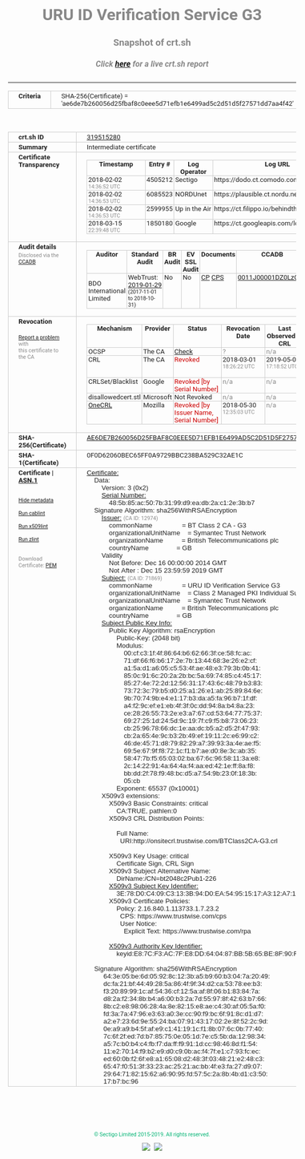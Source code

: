 # URU ID Verification Service G3
### Snapshot of crt.sh
##### Click [here](https://crt.sh/?q=AE6DE7B260056D25FBAF8C0EEE5D71EFB1E6499AD5C2D51D5F27571DD7AA4F42) for a live crt.sh report

---
<!DOCTYPE HTML PUBLIC "-//W3C//DTD HTML 4.0 Transitional//EN">
<HTML>
<HEAD>
  <META http-equiv="Content-Type" content="text/html; charset=UTF-8">
  <TITLE>crt.sh | ae6de7b260056d25fbaf8c0eee5d71efb1e6499ad5c2d51d5f27571dd7aa4f42</TITLE>
  <META name="description" content="Free CT Log Certificate Search Tool from Sectigo (formerly Comodo CA)">
  <META name="keywords" content="crt.sh, CT, Certificate Transparency, Certificate Search, SSL Certificate, Sectigo, Comodo CA">
  <LINK href="//fonts.googleapis.com/css?family=Roboto+Mono|Roboto:400,400i,700,700i" rel="stylesheet">
  <STYLE type="text/css">
    a {
      white-space: nowrap;
    }
    body {
      color: #888888;
      font: 12pt Roboto, sans-serif;
      padding-top: 10px;
      text-align: center
    }
    form {
      margin: 0px
    }
    span {
      border-radius: 10px
    }
    span.heading {
      color: #888888;
      font: 12pt Roboto, sans-serif
    }
    span.title {
      background-color: #00B373;
      color: #FFFFFF;
      font: bold 18pt Roboto, sans-serif;
      padding: 0px 5px
    }
    span.text {
      color: #888888;
      font: 10pt Roboto, sans-serif
    }
    span.whiteongrey {
      background-color: #D9D9D6;
      color: #FFFFFF;
      font: bold 18pt Roboto, sans-serif;
      padding: 0px 5px
    }
    table {
      border-collapse: collapse;
      color: #222222;
      font: 10pt Roboto, sans-serif;
      margin-left: auto;
      margin-right: auto
    }
    table.options {
      border: none;
      margin-left: 10px
    }
    td, th {
      border: 1px solid #CCCCCC;
      padding: 0px 2px;
      text-align: left;
      vertical-align: top
    }
    td.outer, th.outer {
      border: 1px solid #CCCCCC;
      padding: 2px 20px;
      text-align: left
    }
    th.heading {
      color: #888888;
      font: bold italic 12pt Roboto, sans-serif;
      padding: 20px 0px 0px;
      text-align: center
    }
    th.options, td.options {
      border: none;
      vertical-align: middle
    }
    td.text {
      font: 10pt "Roboto Mono", sans-serif;
      padding: 2px 20px
    }
    td.heading {
      border: none;
      color: #888888;
      font: 12pt Roboto, sans-serif;
      padding-top: 20px;
      text-align: center
    }
    table.lint td, th {
      text-align: center
    }
    .button {
      background-color: #00B373;
      border-radius: 10px;
      color: #FFFFFF;
      font: bold 13pt Roboto, sans-serif
    }
    .copyright {
      font: 8pt Roboto, sans-serif;
      color: #00B373
    }
    .input {
      border: 1px solid #888888;
      font-weight: bold;
      text-align: center
    }
    .small {
      font: 8pt Roboto, sans-serif;
      color: #888888
    }
    .error {
      background-color: #FFDFDF;
      color: #CC0000;
      font-weight: bold
    }
    .fatal {
      background-color: #0000AA;
      color: #FFFFFF;
      font-weight: bold
    }
    .notice {
      background-color: #FFFFDF;
      color: #606000
    }
    .warning {
      background-color: #FFEFDF;
      color: #DF6000
    }
  </STYLE>
</HEAD>
<BODY>

<TABLE>
  <TR>
    <TH class="outer">Criteria</TH>
    <TD class="outer">SHA-256(Certificate) = 'ae6de7b260056d25fbaf8c0eee5d71efb1e6499ad5c2d51d5f27571dd7aa4f42'</TD>
  </TR>
</TABLE>
<BR>
<TABLE>
  <TR>
    <TH class="outer">crt.sh ID</TH>
    <TD class="outer"><A href="?id=319515280">319515280</A></TD>
  </TR>
  <TR>
    <TH class="outer">Summary</TH>
    <TD class="outer">Intermediate certificate</TD>
  </TR>
  <TR>
    <TH class="outer">Certificate<BR>Transparency</TH>
    <TD class="outer">
<TABLE class="options" style="margin-left:0px">
  <TR>
    <TH>Timestamp</TH>
    <TH>Entry #</TH>
    <TH>Log Operator</TH>
    <TH>Log URL</TH>
  </TR>
  <TR>
    <TD>2018-02-02&nbsp; <FONT class="small">14:36:52 UTC</FONT></TD>
    <TD>4505212</TD>
    <TD>Sectigo</TD>
    <TD>https://dodo.ct.comodo.com</TD>
  </TR>
  <TR>
    <TD>2018-02-02&nbsp; <FONT class="small">14:36:53 UTC</FONT></TD>
    <TD>6085523</TD>
    <TD>NORDUnet</TD>
    <TD>https://plausible.ct.nordu.net</TD>
  </TR>
  <TR>
    <TD>2018-02-02&nbsp; <FONT class="small">14:36:53 UTC</FONT></TD>
    <TD>2599955</TD>
    <TD>Up in the Air</TD>
    <TD>https://ct.filippo.io/behindthesofa</TD>
  </TR>
  <TR>
    <TD>2018-03-15&nbsp; <FONT class="small">22:39:48 UTC</FONT></TD>
    <TD>1850180</TD>
    <TD>Google</TD>
    <TD>https://ct.googleapis.com/logs/argon2019</TD>
  </TR>
</TABLE>
    </TD>
  </TR>
  <TR>
    <TH class="outer">Audit details<BR>
      <DIV class="small" style="padding-top:3px">Disclosed via the
        <A href="//ccadb-public.secure.force.com/mozilla/PublicAllIntermediateCerts" target="_blank">CCADB</A></DIV>
    </TH>
    <TD class="outer">
<TABLE class="options" style="margin-left:0px">
  <TR>
    <TH>Auditor</TH>
    <TH>Standard Audit</TH>
    <TH>BR Audit</TH>
    <TH>EV SSL Audit</TH>
    <TH>Documents</TH>
    <TH>CCADB</TH>
    <TH>Root Owner / Certificate</TH>
  </TR>
  <TR>
    <TD style="vertical-align:middle">BDO International Limited</TD>
    <TD>WebTrust:
      <A href="https://www.cpacanada.ca/generichandlers/CPACHandler.ashx?attachmentid=224491" target="_blank">2019-01-29</A>
      <BR><FONT style="font-size:8pt">(2017-11-01 to 2018-10-31)</FONT></TD>
    <TD>No    <TD>No    <TD>
      <A href="https://www.websecurity.symantec.com/content/dam/websitesecurity/digitalassets/desktop/pdfs/repository/STN_CP.pdf" target="blank">CP</A>
      <A href="https://www.websecurity.symantec.com/content/dam/websitesecurity/digitalassets/desktop/pdfs/repository/STN%20CPS%20v3.10.pdf" target="blank">CPS</A>
    </TD>
    <TD><A href="//ccadb.force.com/0011J00001DZ0LzQAL" target="_blank">0011J00001DZ0LzQAL</A></TD>
    <TD><A href="/?id=68409">DigiCert</A></TD>
  </TR>
</TABLE>
    </TD>
  </TR>
  <TR>
    <TH class="outer">Revocation<BR><BR>
      <DIV class="small" style="padding-top:3px"><A href="?id=319515280&opt=problemreporting">Report a problem</A> with<BR>this certificate to the CA</DIV></TH>
    <TD class="outer">
      <TABLE class="options" style="margin-left:0px">
        <TR>
          <TH>Mechanism</TH>
          <TH>Provider</TH>
          <TH>Status</TH>
          <TH>Revocation Date</TH>
          <TH>Last Observed in CRL</TH>
          <TH>Last Checked <SPAN style="color:#CC0000;vertical-align:middle;font-size:70%;font-weight:normal">(Error)</SPAN></TH>
        </TR>
        <TR>
          <TD>OCSP</TD>
          <TD>The CA</TD>
          <TD><A href="?id=319515280&opt=ocsp">Check</A></TD>
          <TD><SPAN style="color:#888888">?</SPAN></TD>
          <TD><SPAN style="color:#888888">n/a</SPAN></TD>
          <TD><SPAN style="color:#888888">?</SPAN></TD>
        </TR>
        <TR>
          <TD>CRL</TD>
          <TD>The CA</TD>
          <TD><SPAN style="color:#CC0000">Revoked</SPAN></TD><TD>2018-03-01&nbsp; <FONT class="small">18:26:22 UTC</FONT></TD><TD>2019-05-08&nbsp; <FONT class="small">17:18:52 UTC</FONT></TD><TD>2019-12-04&nbsp; <FONT class="small">20:05:08 UTC</FONT></TD>
        </TR>
        <TR>
          <TD>CRLSet/Blacklist</TD>
          <TD>Google</TD>
          <TD><SPAN style="color:#CC0000">Revoked [by Serial Number]</SPAN></TD>
          <TD><SPAN style="color:#888888">n/a</SPAN></TD>
          <TD><SPAN style="color:#888888">n/a</SPAN></TD>
          <TD><SPAN style="color:#888888">n/a</SPAN></TD>
        </TR>
        <TR>
          <TD>disallowedcert.stl</TD>
          <TD>Microsoft</TD>
          <TD>Not Revoked</TD>
          <TD><SPAN style="color:#888888">n/a</SPAN></TD>
          <TD><SPAN style="color:#888888">n/a</SPAN></TD>
          <TD><SPAN style="color:#888888">n/a</SPAN></TD>
        </TR>
        <TR>
          <TD><A href="/mozilla-onecrl" target="_blank">OneCRL</A></TD>
          <TD>Mozilla</TD>
          <TD><SPAN style="color:#CC0000">Revoked [by Issuer Name, Serial Number]</SPAN></TD><TD>2018-05-30&nbsp; <FONT class="small">12:35:03 UTC</FONT></TD>
          <TD><SPAN style="color:#888888">n/a</SPAN></TD>
          <TD><SPAN style="color:#888888">n/a</SPAN></TD>
        </TR>
      </TABLE>
    </TD>
  </TR>
  <TR>
    <TH class="outer">SHA-256(Certificate)</TH>
    <TD class="outer"><A href="//censys.io/certificates/ae6de7b260056d25fbaf8c0eee5d71efb1e6499ad5c2d51d5f27571dd7aa4f42">AE6DE7B260056D25FBAF8C0EEE5D71EFB1E6499AD5C2D51D5F27571DD7AA4F42</A></TD>
  </TR>
  <TR>
    <TH class="outer">SHA-1(Certificate)</TH>
    <TD class="outer">0F0D62060BEC65FF0A9729BBC238BA529C32AE1C</TD>
  </TR>
  <TR>
    <TH class="outer">Certificate | <A href="?asn1=319515280">ASN.1</A>
      <SPAN class="small"><BR>
      <BR><BR><A href="?id=319515280&opt=nometadata">Hide metadata</A>
      <BR><BR><A href="?id=319515280&opt=cablint">Run cablint</A>
      <BR><BR><A href="?id=319515280&opt=x509lint">Run x509lint</A>
      <BR><BR><A href="?id=319515280&opt=zlint">Run zlint</A>
      <BR><BR><BR>Download Certificate: <A href="?d=319515280">PEM</A>
      </SPAN>
    </TH>
    <TD class="text"><A href="?d=319515280">Certificate:</A><BR>&nbsp;&nbsp;&nbsp;&nbsp;Data:<BR>&nbsp;&nbsp;&nbsp;&nbsp;&nbsp;&nbsp;&nbsp;&nbsp;Version:&nbsp;3&nbsp;(0x2)<BR>&nbsp;&nbsp;&nbsp;&nbsp;&nbsp;&nbsp;&nbsp;&nbsp;<A href="?serial=485b85ac507b3199d9eadb2ac12e3bb7">Serial&nbsp;Number:</A><BR>&nbsp;&nbsp;&nbsp;&nbsp;&nbsp;&nbsp;&nbsp;&nbsp;&nbsp;&nbsp;&nbsp;&nbsp;48:5b:85:ac:50:7b:31:99:d9:ea:db:2a:c1:2e:3b:b7<BR>&nbsp;&nbsp;&nbsp;&nbsp;Signature&nbsp;Algorithm:&nbsp;sha256WithRSAEncryption<BR>&nbsp;&nbsp;&nbsp;&nbsp;&nbsp;&nbsp;&nbsp;&nbsp;<A href="?caid=12974">Issuer:</A> <SPAN class="small">(CA ID: 12974)</SPAN><BR>&nbsp;&nbsp;&nbsp;&nbsp;&nbsp;&nbsp;&nbsp;&nbsp;&nbsp;&nbsp;&nbsp;&nbsp;commonName&nbsp;&nbsp;&nbsp;&nbsp;&nbsp;&nbsp;&nbsp;&nbsp;&nbsp;&nbsp;&nbsp;&nbsp;&nbsp;&nbsp;&nbsp;&nbsp;=&nbsp;BT&nbsp;Class&nbsp;2&nbsp;CA&nbsp;-&nbsp;G3<BR>&nbsp;&nbsp;&nbsp;&nbsp;&nbsp;&nbsp;&nbsp;&nbsp;&nbsp;&nbsp;&nbsp;&nbsp;organizationalUnitName&nbsp;&nbsp;&nbsp;&nbsp;=&nbsp;Symantec&nbsp;Trust&nbsp;Network<BR>&nbsp;&nbsp;&nbsp;&nbsp;&nbsp;&nbsp;&nbsp;&nbsp;&nbsp;&nbsp;&nbsp;&nbsp;organizationName&nbsp;&nbsp;&nbsp;&nbsp;&nbsp;&nbsp;&nbsp;&nbsp;&nbsp;&nbsp;=&nbsp;British&nbsp;Telecommunications&nbsp;plc<BR>&nbsp;&nbsp;&nbsp;&nbsp;&nbsp;&nbsp;&nbsp;&nbsp;&nbsp;&nbsp;&nbsp;&nbsp;countryName&nbsp;&nbsp;&nbsp;&nbsp;&nbsp;&nbsp;&nbsp;&nbsp;&nbsp;&nbsp;&nbsp;&nbsp;&nbsp;&nbsp;&nbsp;=&nbsp;GB<BR>&nbsp;&nbsp;&nbsp;&nbsp;&nbsp;&nbsp;&nbsp;&nbsp;Validity<BR>&nbsp;&nbsp;&nbsp;&nbsp;&nbsp;&nbsp;&nbsp;&nbsp;&nbsp;&nbsp;&nbsp;&nbsp;Not&nbsp;Before:&nbsp;Dec&nbsp;16&nbsp;00:00:00&nbsp;2014&nbsp;GMT<BR>&nbsp;&nbsp;&nbsp;&nbsp;&nbsp;&nbsp;&nbsp;&nbsp;&nbsp;&nbsp;&nbsp;&nbsp;Not&nbsp;After&nbsp;:&nbsp;Dec&nbsp;15&nbsp;23:59:59&nbsp;2019&nbsp;GMT<BR>&nbsp;&nbsp;&nbsp;&nbsp;&nbsp;&nbsp;&nbsp;&nbsp;<A href="?caid=71869">Subject:</A> <SPAN class="small">(CA ID: 71869)</SPAN><BR>&nbsp;&nbsp;&nbsp;&nbsp;&nbsp;&nbsp;&nbsp;&nbsp;&nbsp;&nbsp;&nbsp;&nbsp;commonName&nbsp;&nbsp;&nbsp;&nbsp;&nbsp;&nbsp;&nbsp;&nbsp;&nbsp;&nbsp;&nbsp;&nbsp;&nbsp;&nbsp;&nbsp;&nbsp;=&nbsp;URU&nbsp;ID&nbsp;Verification&nbsp;Service&nbsp;G3<BR>&nbsp;&nbsp;&nbsp;&nbsp;&nbsp;&nbsp;&nbsp;&nbsp;&nbsp;&nbsp;&nbsp;&nbsp;organizationalUnitName&nbsp;&nbsp;&nbsp;&nbsp;=&nbsp;Class&nbsp;2&nbsp;Managed&nbsp;PKI&nbsp;Individual&nbsp;Subscriber&nbsp;CA<BR>&nbsp;&nbsp;&nbsp;&nbsp;&nbsp;&nbsp;&nbsp;&nbsp;&nbsp;&nbsp;&nbsp;&nbsp;organizationalUnitName&nbsp;&nbsp;&nbsp;&nbsp;=&nbsp;Symantec&nbsp;Trust&nbsp;Network<BR>&nbsp;&nbsp;&nbsp;&nbsp;&nbsp;&nbsp;&nbsp;&nbsp;&nbsp;&nbsp;&nbsp;&nbsp;organizationName&nbsp;&nbsp;&nbsp;&nbsp;&nbsp;&nbsp;&nbsp;&nbsp;&nbsp;&nbsp;=&nbsp;British&nbsp;Telecommunications&nbsp;plc<BR>&nbsp;&nbsp;&nbsp;&nbsp;&nbsp;&nbsp;&nbsp;&nbsp;&nbsp;&nbsp;&nbsp;&nbsp;countryName&nbsp;&nbsp;&nbsp;&nbsp;&nbsp;&nbsp;&nbsp;&nbsp;&nbsp;&nbsp;&nbsp;&nbsp;&nbsp;&nbsp;&nbsp;=&nbsp;GB<BR>&nbsp;&nbsp;&nbsp;&nbsp;&nbsp;&nbsp;&nbsp;&nbsp;<A href="?spkisha256=adf994f8b41433c20d580a765f056865a66f33dd048816af2f92d885f6c4f68d">Subject&nbsp;Public&nbsp;Key&nbsp;Info:</A><BR>&nbsp;&nbsp;&nbsp;&nbsp;&nbsp;&nbsp;&nbsp;&nbsp;&nbsp;&nbsp;&nbsp;&nbsp;Public&nbsp;Key&nbsp;Algorithm:&nbsp;rsaEncryption<BR>&nbsp;&nbsp;&nbsp;&nbsp;&nbsp;&nbsp;&nbsp;&nbsp;&nbsp;&nbsp;&nbsp;&nbsp;&nbsp;&nbsp;&nbsp;&nbsp;Public-Key:&nbsp;(2048&nbsp;bit)<BR>&nbsp;&nbsp;&nbsp;&nbsp;&nbsp;&nbsp;&nbsp;&nbsp;&nbsp;&nbsp;&nbsp;&nbsp;&nbsp;&nbsp;&nbsp;&nbsp;Modulus:<BR>&nbsp;&nbsp;&nbsp;&nbsp;&nbsp;&nbsp;&nbsp;&nbsp;&nbsp;&nbsp;&nbsp;&nbsp;&nbsp;&nbsp;&nbsp;&nbsp;&nbsp;&nbsp;&nbsp;&nbsp;00:cf:c3:1f:4f:86:64:b6:62:66:3f:ce:58:fc:ac:<BR>&nbsp;&nbsp;&nbsp;&nbsp;&nbsp;&nbsp;&nbsp;&nbsp;&nbsp;&nbsp;&nbsp;&nbsp;&nbsp;&nbsp;&nbsp;&nbsp;&nbsp;&nbsp;&nbsp;&nbsp;71:df:66:f6:b6:17:2e:7b:13:44:68:3e:26:e2:cf:<BR>&nbsp;&nbsp;&nbsp;&nbsp;&nbsp;&nbsp;&nbsp;&nbsp;&nbsp;&nbsp;&nbsp;&nbsp;&nbsp;&nbsp;&nbsp;&nbsp;&nbsp;&nbsp;&nbsp;&nbsp;a1:5a:d1:a6:05:c5:53:4f:ae:48:e3:79:3b:0b:41:<BR>&nbsp;&nbsp;&nbsp;&nbsp;&nbsp;&nbsp;&nbsp;&nbsp;&nbsp;&nbsp;&nbsp;&nbsp;&nbsp;&nbsp;&nbsp;&nbsp;&nbsp;&nbsp;&nbsp;&nbsp;85:0c:91:6c:20:2a:2b:bc:5a:69:74:85:c4:45:17:<BR>&nbsp;&nbsp;&nbsp;&nbsp;&nbsp;&nbsp;&nbsp;&nbsp;&nbsp;&nbsp;&nbsp;&nbsp;&nbsp;&nbsp;&nbsp;&nbsp;&nbsp;&nbsp;&nbsp;&nbsp;85:27:4e:72:2d:12:56:31:17:43:6c:48:79:b3:83:<BR>&nbsp;&nbsp;&nbsp;&nbsp;&nbsp;&nbsp;&nbsp;&nbsp;&nbsp;&nbsp;&nbsp;&nbsp;&nbsp;&nbsp;&nbsp;&nbsp;&nbsp;&nbsp;&nbsp;&nbsp;73:72:3c:79:b5:d0:25:a1:26:e1:ab:25:89:84:6e:<BR>&nbsp;&nbsp;&nbsp;&nbsp;&nbsp;&nbsp;&nbsp;&nbsp;&nbsp;&nbsp;&nbsp;&nbsp;&nbsp;&nbsp;&nbsp;&nbsp;&nbsp;&nbsp;&nbsp;&nbsp;9b:70:74:9b:e4:e1:17:b3:da:a5:fa:96:b7:1f:df:<BR>&nbsp;&nbsp;&nbsp;&nbsp;&nbsp;&nbsp;&nbsp;&nbsp;&nbsp;&nbsp;&nbsp;&nbsp;&nbsp;&nbsp;&nbsp;&nbsp;&nbsp;&nbsp;&nbsp;&nbsp;a4:f2:9c:ef:e1:eb:4f:3f:0c:dd:94:8a:b4:8a:23:<BR>&nbsp;&nbsp;&nbsp;&nbsp;&nbsp;&nbsp;&nbsp;&nbsp;&nbsp;&nbsp;&nbsp;&nbsp;&nbsp;&nbsp;&nbsp;&nbsp;&nbsp;&nbsp;&nbsp;&nbsp;ce:28:26:55:73:2e:e3:a7:67:cd:53:64:77:75:37:<BR>&nbsp;&nbsp;&nbsp;&nbsp;&nbsp;&nbsp;&nbsp;&nbsp;&nbsp;&nbsp;&nbsp;&nbsp;&nbsp;&nbsp;&nbsp;&nbsp;&nbsp;&nbsp;&nbsp;&nbsp;69:27:25:1d:24:5d:9c:19:7f:c9:f5:b8:73:06:23:<BR>&nbsp;&nbsp;&nbsp;&nbsp;&nbsp;&nbsp;&nbsp;&nbsp;&nbsp;&nbsp;&nbsp;&nbsp;&nbsp;&nbsp;&nbsp;&nbsp;&nbsp;&nbsp;&nbsp;&nbsp;cb:25:96:78:66:dc:1e:aa:dc:b5:a2:d5:2f:47:93:<BR>&nbsp;&nbsp;&nbsp;&nbsp;&nbsp;&nbsp;&nbsp;&nbsp;&nbsp;&nbsp;&nbsp;&nbsp;&nbsp;&nbsp;&nbsp;&nbsp;&nbsp;&nbsp;&nbsp;&nbsp;cb:2a:65:4e:9c:b3:2b:49:ef:19:11:2c:e6:99:c2:<BR>&nbsp;&nbsp;&nbsp;&nbsp;&nbsp;&nbsp;&nbsp;&nbsp;&nbsp;&nbsp;&nbsp;&nbsp;&nbsp;&nbsp;&nbsp;&nbsp;&nbsp;&nbsp;&nbsp;&nbsp;46:de:45:71:d8:79:82:29:a7:39:93:3a:4e:ae:f5:<BR>&nbsp;&nbsp;&nbsp;&nbsp;&nbsp;&nbsp;&nbsp;&nbsp;&nbsp;&nbsp;&nbsp;&nbsp;&nbsp;&nbsp;&nbsp;&nbsp;&nbsp;&nbsp;&nbsp;&nbsp;69:5e:67:9f:f8:72:1c:f1:b7:ae:d0:8e:3c:ab:35:<BR>&nbsp;&nbsp;&nbsp;&nbsp;&nbsp;&nbsp;&nbsp;&nbsp;&nbsp;&nbsp;&nbsp;&nbsp;&nbsp;&nbsp;&nbsp;&nbsp;&nbsp;&nbsp;&nbsp;&nbsp;58:47:7b:f5:65:03:02:ba:67:6c:96:58:11:3a:e8:<BR>&nbsp;&nbsp;&nbsp;&nbsp;&nbsp;&nbsp;&nbsp;&nbsp;&nbsp;&nbsp;&nbsp;&nbsp;&nbsp;&nbsp;&nbsp;&nbsp;&nbsp;&nbsp;&nbsp;&nbsp;2c:14:22:91:4a:64:4a:f4:aa:ed:42:1e:ff:8a:f8:<BR>&nbsp;&nbsp;&nbsp;&nbsp;&nbsp;&nbsp;&nbsp;&nbsp;&nbsp;&nbsp;&nbsp;&nbsp;&nbsp;&nbsp;&nbsp;&nbsp;&nbsp;&nbsp;&nbsp;&nbsp;bb:dd:2f:78:f9:48:bc:d5:a7:54:9b:23:0f:18:3b:<BR>&nbsp;&nbsp;&nbsp;&nbsp;&nbsp;&nbsp;&nbsp;&nbsp;&nbsp;&nbsp;&nbsp;&nbsp;&nbsp;&nbsp;&nbsp;&nbsp;&nbsp;&nbsp;&nbsp;&nbsp;05:cb<BR>&nbsp;&nbsp;&nbsp;&nbsp;&nbsp;&nbsp;&nbsp;&nbsp;&nbsp;&nbsp;&nbsp;&nbsp;&nbsp;&nbsp;&nbsp;&nbsp;Exponent:&nbsp;65537&nbsp;(0x10001)<BR>&nbsp;&nbsp;&nbsp;&nbsp;&nbsp;&nbsp;&nbsp;&nbsp;X509v3&nbsp;extensions:<BR>&nbsp;&nbsp;&nbsp;&nbsp;&nbsp;&nbsp;&nbsp;&nbsp;&nbsp;&nbsp;&nbsp;&nbsp;X509v3&nbsp;Basic&nbsp;Constraints:&nbsp;critical<BR>&nbsp;&nbsp;&nbsp;&nbsp;&nbsp;&nbsp;&nbsp;&nbsp;&nbsp;&nbsp;&nbsp;&nbsp;&nbsp;&nbsp;&nbsp;&nbsp;CA:TRUE,&nbsp;pathlen:0<BR>&nbsp;&nbsp;&nbsp;&nbsp;&nbsp;&nbsp;&nbsp;&nbsp;&nbsp;&nbsp;&nbsp;&nbsp;X509v3&nbsp;CRL&nbsp;Distribution&nbsp;Points:&nbsp;<BR><BR>&nbsp;&nbsp;&nbsp;&nbsp;&nbsp;&nbsp;&nbsp;&nbsp;&nbsp;&nbsp;&nbsp;&nbsp;&nbsp;&nbsp;&nbsp;&nbsp;Full&nbsp;Name:<BR>&nbsp;&nbsp;&nbsp;&nbsp;&nbsp;&nbsp;&nbsp;&nbsp;&nbsp;&nbsp;&nbsp;&nbsp;&nbsp;&nbsp;&nbsp;&nbsp;&nbsp;&nbsp;URI:http://onsitecrl.trustwise.com/BTClass2CA-G3.crl<BR><BR>&nbsp;&nbsp;&nbsp;&nbsp;&nbsp;&nbsp;&nbsp;&nbsp;&nbsp;&nbsp;&nbsp;&nbsp;X509v3&nbsp;Key&nbsp;Usage:&nbsp;critical<BR>&nbsp;&nbsp;&nbsp;&nbsp;&nbsp;&nbsp;&nbsp;&nbsp;&nbsp;&nbsp;&nbsp;&nbsp;&nbsp;&nbsp;&nbsp;&nbsp;Certificate&nbsp;Sign,&nbsp;CRL&nbsp;Sign<BR>&nbsp;&nbsp;&nbsp;&nbsp;&nbsp;&nbsp;&nbsp;&nbsp;&nbsp;&nbsp;&nbsp;&nbsp;X509v3&nbsp;Subject&nbsp;Alternative&nbsp;Name:&nbsp;<BR>&nbsp;&nbsp;&nbsp;&nbsp;&nbsp;&nbsp;&nbsp;&nbsp;&nbsp;&nbsp;&nbsp;&nbsp;&nbsp;&nbsp;&nbsp;&nbsp;DirName:/CN=bt2048c2Pub1-226<BR>&nbsp;&nbsp;&nbsp;&nbsp;&nbsp;&nbsp;&nbsp;&nbsp;&nbsp;&nbsp;&nbsp;&nbsp;<A href="?ski=3e78d0c409c3133b94d0ea54951517a312a71c7f">X509v3&nbsp;Subject&nbsp;Key&nbsp;Identifier:</A><BR>&nbsp;&nbsp;&nbsp;&nbsp;&nbsp;&nbsp;&nbsp;&nbsp;&nbsp;&nbsp;&nbsp;&nbsp;&nbsp;&nbsp;&nbsp;&nbsp;3E:78:D0:C4:09:C3:13:3B:94:D0:EA:54:95:15:17:A3:12:A7:1C:7F<BR>&nbsp;&nbsp;&nbsp;&nbsp;&nbsp;&nbsp;&nbsp;&nbsp;&nbsp;&nbsp;&nbsp;&nbsp;X509v3&nbsp;Certificate&nbsp;Policies:&nbsp;<BR>&nbsp;&nbsp;&nbsp;&nbsp;&nbsp;&nbsp;&nbsp;&nbsp;&nbsp;&nbsp;&nbsp;&nbsp;&nbsp;&nbsp;&nbsp;&nbsp;Policy:&nbsp;2.16.840.1.113733.1.7.23.2<BR>&nbsp;&nbsp;&nbsp;&nbsp;&nbsp;&nbsp;&nbsp;&nbsp;&nbsp;&nbsp;&nbsp;&nbsp;&nbsp;&nbsp;&nbsp;&nbsp;&nbsp;&nbsp;CPS:&nbsp;https://www.trustwise.com/cps<BR>&nbsp;&nbsp;&nbsp;&nbsp;&nbsp;&nbsp;&nbsp;&nbsp;&nbsp;&nbsp;&nbsp;&nbsp;&nbsp;&nbsp;&nbsp;&nbsp;&nbsp;&nbsp;User&nbsp;Notice:<BR>&nbsp;&nbsp;&nbsp;&nbsp;&nbsp;&nbsp;&nbsp;&nbsp;&nbsp;&nbsp;&nbsp;&nbsp;&nbsp;&nbsp;&nbsp;&nbsp;&nbsp;&nbsp;&nbsp;&nbsp;Explicit&nbsp;Text:&nbsp;https://www.trustwise.com/rpa<BR><BR>&nbsp;&nbsp;&nbsp;&nbsp;&nbsp;&nbsp;&nbsp;&nbsp;&nbsp;&nbsp;&nbsp;&nbsp;<A href="?ski=e87cf3ac7fe8dd640487bb5b65be8f90fd64195b">X509v3&nbsp;Authority&nbsp;Key&nbsp;Identifier:</A><BR>&nbsp;&nbsp;&nbsp;&nbsp;&nbsp;&nbsp;&nbsp;&nbsp;&nbsp;&nbsp;&nbsp;&nbsp;&nbsp;&nbsp;&nbsp;&nbsp;keyid:E8:7C:F3:AC:7F:E8:DD:64:04:87:BB:5B:65:BE:8F:90:FD:64:19:5B<BR><BR>&nbsp;&nbsp;&nbsp;&nbsp;Signature&nbsp;Algorithm:&nbsp;sha256WithRSAEncryption<BR>&nbsp;&nbsp;&nbsp;&nbsp;&nbsp;&nbsp;&nbsp;&nbsp;&nbsp;64:3e:05:be:6d:05:92:8c:12:3b:a5:b9:60:b3:04:7a:20:49:<BR>&nbsp;&nbsp;&nbsp;&nbsp;&nbsp;&nbsp;&nbsp;&nbsp;&nbsp;dc:fa:21:bf:44:49:28:5a:86:4f:9f:34:d2:ca:53:78:ee:b3:<BR>&nbsp;&nbsp;&nbsp;&nbsp;&nbsp;&nbsp;&nbsp;&nbsp;&nbsp;f3:20:89:99:1c:af:54:36:cf:12:5a:af:8f:06:b1:83:84:7a:<BR>&nbsp;&nbsp;&nbsp;&nbsp;&nbsp;&nbsp;&nbsp;&nbsp;&nbsp;d8:2a:f2:34:8b:b4:a6:00:b3:2a:7d:55:97:8f:42:63:b7:66:<BR>&nbsp;&nbsp;&nbsp;&nbsp;&nbsp;&nbsp;&nbsp;&nbsp;&nbsp;8b:c2:e8:98:06:28:4a:8e:82:15:e8:ae:c4:30:af:05:5a:f0:<BR>&nbsp;&nbsp;&nbsp;&nbsp;&nbsp;&nbsp;&nbsp;&nbsp;&nbsp;fd:3a:7a:47:96:e3:63:a0:3e:cc:90:f9:bc:6f:91:8c:d1:d7:<BR>&nbsp;&nbsp;&nbsp;&nbsp;&nbsp;&nbsp;&nbsp;&nbsp;&nbsp;a2:e7:23:6d:9e:55:24:ba:07:91:43:17:02:2e:8f:52:2c:9d:<BR>&nbsp;&nbsp;&nbsp;&nbsp;&nbsp;&nbsp;&nbsp;&nbsp;&nbsp;0e:a9:a9:b4:5f:af:e9:c1:41:19:1c:f1:8b:07:6c:0b:77:40:<BR>&nbsp;&nbsp;&nbsp;&nbsp;&nbsp;&nbsp;&nbsp;&nbsp;&nbsp;7c:6f:2f:ed:7d:b7:85:75:0e:05:1d:7e:c5:5b:da:12:98:34:<BR>&nbsp;&nbsp;&nbsp;&nbsp;&nbsp;&nbsp;&nbsp;&nbsp;&nbsp;a5:7c:b0:b4:c4:fb:f7:da:ff:f9:91:1d:cc:98:46:8d:f1:54:<BR>&nbsp;&nbsp;&nbsp;&nbsp;&nbsp;&nbsp;&nbsp;&nbsp;&nbsp;11:e2:70:14:f9:b2:e9:d0:c9:0b:ac:f4:7f:e1:c7:93:fc:ec:<BR>&nbsp;&nbsp;&nbsp;&nbsp;&nbsp;&nbsp;&nbsp;&nbsp;&nbsp;ed:60:0b:f2:6f:e8:a1:65:08:d2:48:3f:03:48:21:e2:48:c3:<BR>&nbsp;&nbsp;&nbsp;&nbsp;&nbsp;&nbsp;&nbsp;&nbsp;&nbsp;65:47:f0:51:3f:33:23:ac:25:21:ac:bb:4f:e3:fa:27:d9:07:<BR>&nbsp;&nbsp;&nbsp;&nbsp;&nbsp;&nbsp;&nbsp;&nbsp;&nbsp;29:64:71:82:15:62:a6:90:95:fd:57:5c:2a:8b:4b:d1:c3:50:<BR>&nbsp;&nbsp;&nbsp;&nbsp;&nbsp;&nbsp;&nbsp;&nbsp;&nbsp;17:b7:bc:96<BR>    </TD>
  </TR>
</TABLE>

  <BR><BR><BR>

  <P class="copyright">&copy; Sectigo Limited 2015-2019. All rights reserved.</P>
  <DIV>
    <A href="https://sectigo.com/"><IMG src="/sectigo_s.png"></A>
    &nbsp;<A href="https://github.com/crtsh"><IMG src="/GitHub-Mark-32px.png"></A>
  </DIV>
</BODY>
</HTML>
